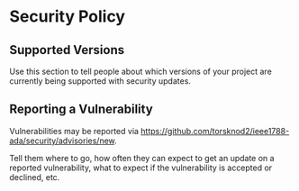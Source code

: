 # Security Policy

## Supported Versions

Use this section to tell people about which versions of your project are
currently being supported with security updates.
<!--
| Version | Supported          |
| ------- | ------------------ |
| 5.1.x   | :white_check_mark: |
| 5.0.x   | :x:                |
| 4.0.x   | :white_check_mark: |
| < 4.0   | :x:                |
-->

## Reporting a Vulnerability

Vulnerabilities may be reported via <https://github.com/torsknod2/ieee1788-ada/security/advisories/new>.

Tell them where to go, how often they can expect to get an update on a
reported vulnerability, what to expect if the vulnerability is accepted or
declined, etc.
